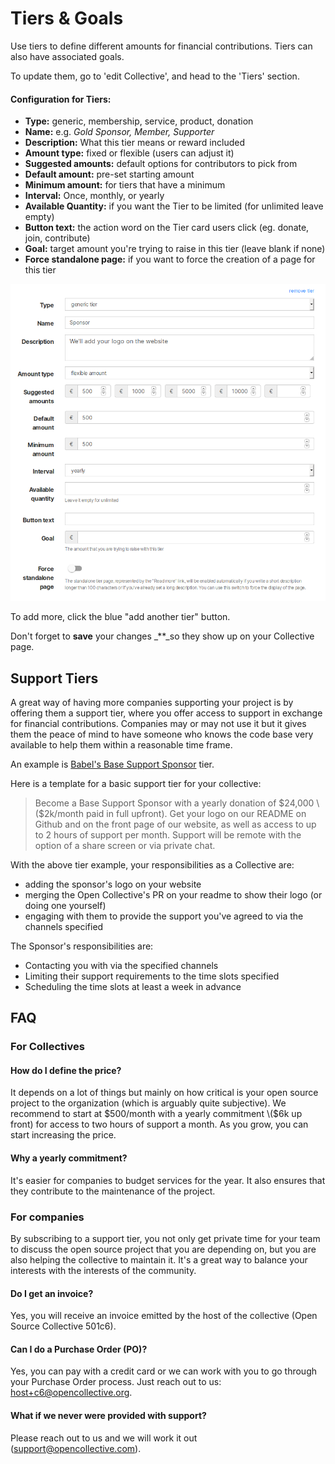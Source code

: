 # Tiers & Goals

Use tiers to define different amounts for financial contributions. Tiers can also have associated goals.

To update them, go to 'edit Collective', and head to the 'Tiers' section.

#### Configuration for Tiers:

* **Type:** generic, membership, service, product, donation
* **Name:** e.g. _Gold Sponsor, Member, Supporter_
* **Description:** What this tier means or reward included
* **Amount type:** fixed or flexible \(users can adjust it\)
* **Suggested amounts:** default options for contributors to pick from
* **Default amount:** pre-set starting amount
* **Minimum amount:** for tiers that have a minimum
* **Interval:** Once, monthly, or yearly
* **Available Quantity:** if you want the Tier to be limited \(for unlimited leave empty\)
* **Button text:** the action word on the Tier card users click \(eg. donate, join, contribute\)
* **Goal:** target amount you're trying to raise in this tier \(leave blank if none\)
* **Force standalone page:** if you want to force the creation of a page for this tier

![Tier edition](../.gitbook/assets/image%20%283%29.png)

To add more, click the blue "add another tier" button.

Don't forget to **save** your changes _\*\*_so they show up on your Collective page.

## Support Tiers

A great way of having more companies supporting your project is by offering them a support tier, where you offer access to support in exchange for financial contributions. Companies may or may not use it but it gives them the peace of mind to have someone who knows the code base very available to help them within a reasonable time frame.

An example is [Babel's Base Support Sponsor](https://opencollective.com/babel#contribute) tier.

Here is a template for a basic support tier for your collective:

> Become a Base Support Sponsor with a yearly donation of $24,000 \($2k/month paid in full upfront\). Get your logo on our README on Github and on the front page of our website, as well as access to up to 2 hours of support per month. Support will be remote with the option of a share screen or via private chat.

With the above tier example, your responsibilities as a Collective are:

* adding the sponsor's logo on your website
* merging the Open Collective's PR on your readme to show their logo \(or doing one yourself\)
* engaging with them to provide the support you've agreed to via the channels specified

The Sponsor's responsibilities are:

* Contacting you with via the specified channels 
* Limiting their support requirements to the time slots specified
* Scheduling the time slots at least a week in advance

## FAQ

### For Collectives

#### How do I define the price?

It depends on a lot of things but mainly on how critical is your open source project to the organization \(which is arguably quite subjective\). We recommend to start at $500/month with a yearly commitment \($6k up front\) for access to two hours of support a month. As you grow, you can start increasing the price.

#### Why a yearly commitment?

It's easier for companies to budget services for the year. It also ensures that they contribute to the maintenance of the project.

### For companies

By subscribing to a support tier, you not only get private time for your team to discuss the open source project that you are depending on, but you are also helping the collective to maintain it. It's a great way to balance your interests with the interests of the community.

#### Do I get an invoice?

Yes, you will receive an invoice emitted by the host of the collective \(Open Source Collective 501c6\).

#### Can I do a Purchase Order \(PO\)?

Yes, you can pay with a credit card or we can work with you to go through your Purchase Order process. Just reach out to us: host+c6@opencollective.org.

#### What if we never were provided with support?

Please reach out to us and we will work it out \(support@opencollective.com\).

